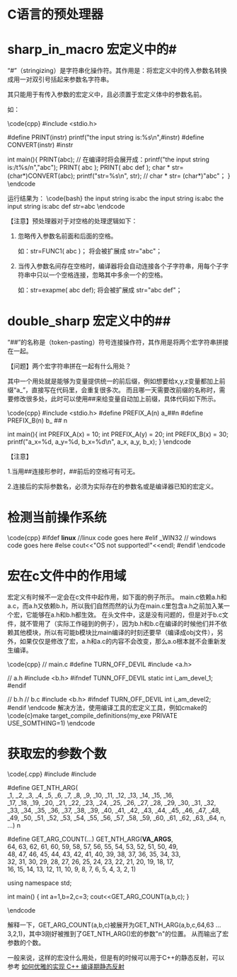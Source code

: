 # C语言的预处理器

# sharp_in_macro 宏定义中的\#

“\#”（stringizing）是字符串化操作符。其作用是：将宏定义中的传入参数名转换成用一对双引号括起来参数名字符串。

其只能用于有传入参数的宏定义中，且必须置于宏定义体中的参数名前。

如：

\code{cpp}
#include <stdio.h>

#define PRINT(instr) printf("the input string is:%s\n",#instr)
#define CONVERT(instr) #instr

int main(){
    PRINT(abc); // 在编译时将会展开成：printf("the input string is:/t%s/n","abc");
    PRINT( abc );
    PRINT( abc def );
    char * str=(char*)CONVERT(abc); 
    printf("str=%s\n", str); // char * str= (char*)"abc"；
}
\endcode

运行结果为：
\code{bash}
the input string is:abc
the input string is:abc
the input string is:abc def
str=abc
\endcode

【注意】预处理器对于对空格的处理逻辑如下：

1. 忽略传入参数名前面和后面的空格。

   如：str=FUNC1(   abc )； 将会被扩展成 str="abc"；

2. 当传入参数名间存在空格时，编译器将会自动连接各个子字符串，用每个子字符串中只以一个空格连接，忽略其中多余一个的空格。

   如：str=exapme( abc    def); 将会被扩展成 str="abc def"；


# double_sharp 宏定义中的\#\#

“\#\#”的名称是（token-pasting）符号连接操作符，其作用是将两个宏字符串拼接在一起。

【问题】两个宏字符串拼在一起有什么用处？

其中一个用处就是能够为变量提供统一的前后缀，例如想要给x,y,z变量都加上前缀“a_”，直接写在代码里，会重复很多次。
而且哪一天需要改前缀的名称时，需要修改很多处，此时可以使用\#\#来给变量自动加上前缀，具体代码如下所示。

\code{cpp}
#include <stdio.h>
#define PREFIX_A(n) a_##n
#define PREFIX_B(n) b_ ## n

int main(){
    int PREFIX_A(x) = 10;
    int PREFIX_A(y) = 20;
    int PREFIX_B(x) = 30;
    printf("a_x=%d, a_y=%d, b_x=%d\n", a_x, a_y, b_x);
}
\endcode

【注意】

1.当用\#\#连接形参时，\#\#前后的空格可有可无。

2.连接后的实际参数名，必须为实际存在的参数名或是编译器已知的宏定义。



# 检测当前操作系统

\code{cpp}
#ifdef __linux__ 
    //linux code goes here
#elif _WIN32
    // windows code goes here
#else
    cout<<"OS not supported!"<<endl;
#endif
\endcode


# 宏在c文件中的作用域

宏定义有时候不一定会在c文件中起作用，如下面的例子所示。
main.c依赖a.h和a.c，而a.h又依赖b.h，所以我们自然而然的认为在main.c里包含a.h之前加入某一个宏，它能够在a.h和b.h都生效。
在头文件中，这是没有问题的，但是对于b.c文件，就不管用了（实际工作碰到的例子），因为b.h和b.c在编译的时候他们并不依赖其他模块，所以有可能b模块比main编译的时刻还要早（编译成obj文件），另外，如果仅仅是修改了宏，a.h和a.c的内容不会改变，那么a.o根本就不会重新发生编译。

\code{cpp}
// main.c
#define TURN_OFF_DEVIL
#include <a.h>

// a.h
#include <b.h>
#ifndef TUNN_OFF_DEVIL
static int i_am_devel_1;
#endif

// b.h
// b.c
#include <b.h>
#ifndef TURN_OFF_DEVIL
int i_am_devel2;
#endif
\endcode
解决方法，使用编译工具的宏定义工具，例如cmake的
\code{c}make
target_compile_definitions(my_exe PRIVATE USE_SOMTHING=1)
\endcode

# 获取宏的参数个数

\code{.cpp}
#include <iostream>
#include <cmath>

#define GET_NTH_ARG(                                                                        \
    _1,  _2,  _3,  _4,  _5,  _6,  _7,  _8,  _9,  _10, _11, _12, _13, _14, _15, _16,         \
    _17, _18, _19, _20, _21, _22, _23, _24, _25, _26, _27, _28, _29, _30, _31, _32,         \
    _33, _34, _35, _36, _37, _38, _39, _40, _41, _42, _43, _44, _45, _46, _47, _48,         \
    _49, _50, _51, _52, _53, _54, _55, _56, _57, _58, _59, _60, _61, _62, _63, _64, n, ...) n

#define GET_ARG_COUNT(...) GET_NTH_ARG(__VA_ARGS__,                     \
        64, 63, 62, 61, 60, 59, 58, 57, 56, 55, 54, 53, 52, 51, 50, 49, \
        48, 47, 46, 45, 44, 43, 42, 41, 40, 39, 38, 37, 36, 35, 34, 33, \
        32, 31, 30, 29, 28, 27, 26, 25, 24, 23, 22, 21, 20, 19, 18, 17, \
        16, 15, 14, 13, 12, 11, 10, 9,  8,  7,  6,  5,  4,  3,  2,  1)

using namespace std;

int main()
{
    int a=1,b=2,c=3;
    cout<<GET_ARG_COUNT(a,b,c);
}

\endcode

解释一下，GET_ARG_COUNT(a,b,c)被展开为GET_NTH_ARG(a,b,c,64,63 ... 3,2,1)，其中3刚好被推到了GET_NTH_ARG()宏的参数"n"的位置。
从而输出了宏参数的个数。

一般来说，这样的宏没什么用处，但是有的时候可以用于C++的静态反射，可以参考
<a href="https://netcan.github.io/2020/08/01/%E5%A6%82%E4%BD%95%E4%BC%98%E9%9B%85%E7%9A%84%E5%AE%9E%E7%8E%B0C-%E7%BC%96%E8%AF%91%E6%9C%9F%E9%9D%99%E6%80%81%E5%8F%8D%E5%B0%84/">如何优雅的实现 C++ 编译期静态反射</a>